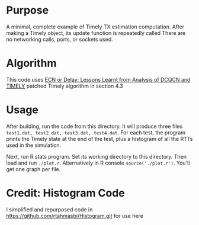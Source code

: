 # Purpose
A minimal, complete example of Timely TX estimation computation. After making a Timely object, its update function is repeatedly called There are no networking calls, ports, or sockets used.

# Algorithm
This code uses [ECN or Delay: Lessons Learnt from Analysis of DCQCN and TIMELY](http://yibozhu.com/doc/ecndelay-conext16.pdf) patched Timely algorithm in section 4.3

# Usage
After building, run the code from this directory. It will produce three files `test1.dat, test2.dat, test3.dat, test4.dat`. For each test, the program prints the Timely state at the end of the test, plus a histogram of all the RTTs used in the simulation.

Next, run R stats program. Set its working directory to this directory. Then load and run `./plot.r`. Alternatively in R console `source('./plot.r')`. You'll get one graph per file.

# Credit: Histogram Code
I simplified and repurposed code in https://github.com/rtahmasbi/Histogram.git for use here
